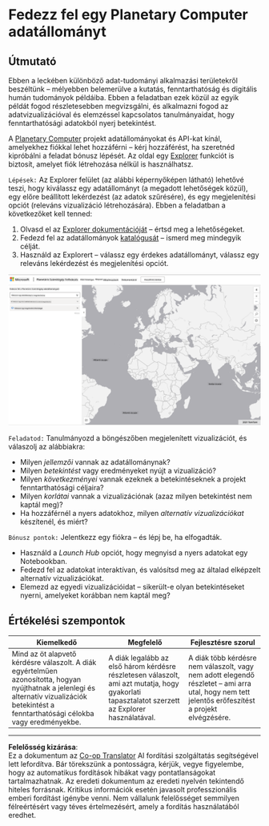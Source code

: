 <!--
CO_OP_TRANSLATOR_METADATA:
{
  "original_hash": "d1e05715f9d97de6c4f1fb0c5a4702c0",
  "translation_date": "2025-08-26T15:51:31+00:00",
  "source_file": "6-Data-Science-In-Wild/20-Real-World-Examples/assignment.md",
  "language_code": "hu"
}
-->
# Fedezz fel egy Planetary Computer adatállományt

## Útmutató

Ebben a leckében különböző adat-tudományi alkalmazási területekről beszéltünk – mélyebben belemerülve a kutatás, fenntarthatóság és digitális humán tudományok példáiba. Ebben a feladatban ezek közül az egyik példát fogod részletesebben megvizsgálni, és alkalmazni fogod az adatvizualizációval és elemzéssel kapcsolatos tanulmányaidat, hogy fenntarthatósági adatokból nyerj betekintést.

A [Planetary Computer](https://planetarycomputer.microsoft.com/) projekt adatállományokat és API-kat kínál, amelyekhez fiókkal lehet hozzáférni – kérj hozzáférést, ha szeretnéd kipróbálni a feladat bónusz lépését. Az oldal egy [Explorer](https://planetarycomputer.microsoft.com/explore) funkciót is biztosít, amelyet fiók létrehozása nélkül is használhatsz.

`Lépések:`
Az Explorer felület (az alábbi képernyőképen látható) lehetővé teszi, hogy kiválassz egy adatállományt (a megadott lehetőségek közül), egy előre beállított lekérdezést (az adatok szűrésére), és egy megjelenítési opciót (releváns vizualizáció létrehozására). Ebben a feladatban a következőket kell tenned:

 1. Olvasd el az [Explorer dokumentációját](https://planetarycomputer.microsoft.com/docs/overview/explorer/) – értsd meg a lehetőségeket.
 2. Fedezd fel az adatállományok [katalógusát](https://planetarycomputer.microsoft.com/catalog) – ismerd meg mindegyik célját.
 3. Használd az Explorert – válassz egy érdekes adatállományt, válassz egy releváns lekérdezést és megjelenítési opciót.

![A Planetary Computer Explorer](../../../../translated_images/planetary-computer-explorer.c1e95a9b053167d64e2e8e4347cfb689e47e2037c33103fc1bbea1a149d4f85b.hu.png)

`Feladatod:`
Tanulmányozd a böngészőben megjelenített vizualizációt, és válaszolj az alábbiakra:
 * Milyen _jellemzői_ vannak az adatállománynak?
 * Milyen _betekintést_ vagy eredményeket nyújt a vizualizáció?
 * Milyen _következményei_ vannak ezeknek a betekintéseknek a projekt fenntarthatósági céljaira?
 * Milyen _korlátai_ vannak a vizualizációnak (azaz milyen betekintést nem kaptál meg)?
 * Ha hozzáférnél a nyers adatokhoz, milyen _alternatív vizualizációkat_ készítenél, és miért?

`Bónusz pontok:`
Jelentkezz egy fiókra – és lépj be, ha elfogadták.
 * Használd a _Launch Hub_ opciót, hogy megnyisd a nyers adatokat egy Notebookban.
 * Fedezd fel az adatokat interaktívan, és valósítsd meg az általad elképzelt alternatív vizualizációkat.
 * Elemezd az egyedi vizualizációidat – sikerült-e olyan betekintéseket nyerni, amelyeket korábban nem kaptál meg?

## Értékelési szempontok

Kiemelkedő | Megfelelő | Fejlesztésre szorul
--- | --- | -- |
Mind az öt alapvető kérdésre válaszolt. A diák egyértelműen azonosította, hogyan nyújthatnak a jelenlegi és alternatív vizualizációk betekintést a fenntarthatósági célokba vagy eredményekbe. | A diák legalább az első három kérdésre részletesen válaszolt, ami azt mutatja, hogy gyakorlati tapasztalatot szerzett az Explorer használatával. | A diák több kérdésre nem válaszolt, vagy nem adott elegendő részletet – ami arra utal, hogy nem tett jelentős erőfeszítést a projekt elvégzésére. |

---

**Felelősség kizárása**:  
Ez a dokumentum az [Co-op Translator](https://github.com/Azure/co-op-translator) AI fordítási szolgáltatás segítségével lett lefordítva. Bár törekszünk a pontosságra, kérjük, vegye figyelembe, hogy az automatikus fordítások hibákat vagy pontatlanságokat tartalmazhatnak. Az eredeti dokumentum az eredeti nyelvén tekintendő hiteles forrásnak. Kritikus információk esetén javasolt professzionális emberi fordítást igénybe venni. Nem vállalunk felelősséget semmilyen félreértésért vagy téves értelmezésért, amely a fordítás használatából eredhet.